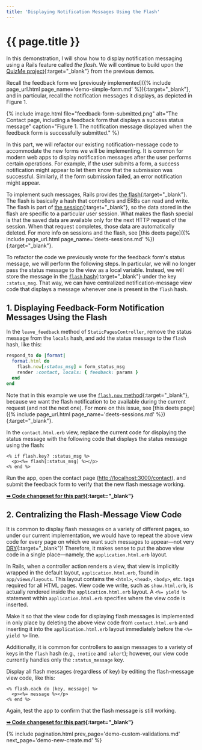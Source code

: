 ```yaml
---
title: 'Displaying Notification Messages Using the Flash'
---
```


# {{ page.title }}

In this demonstration, I will show how to display notification messaging using a Rails feature called _the flash_. We will continue to build upon the [QuizMe project](https://github.com/human-se/quiz-me-2020){:target="_blank"} from the previous demos.

Recall the feedback form we [previously implemented]({% include page_url.html page_name='demo-simple-form.md' %}){:target="_blank"}, and in particular, recall the notification messages it displays, as depicted in Figure 1.

{% include image.html file="feedback-form-submitted.png" alt="The Contact page, including a feedback form that displays a success status message" caption="Figure 1. The notification message displayed when the feedback form is successfully submitted." %}

In this part, we will refactor our existing notification-message code to accommodate the new forms we will be implementing. It is common for modern web apps to display notification messages after the user performs certain operations. For example, if the user submits a form, a success notification might appear to let them know that the submission was successful. Similarly, if the form submission failed, an error notification might appear.

To implement such messages, Rails provides [the flash](https://guides.rubyonrails.org/v6.0.2.1/action_controller_overview.html#the-flash){:target="_blank"}. The flash is basically a hash that controllers and ERBs can read and write. The flash is part of [the session](https://guides.rubyonrails.org/v6.0.2.1/action_controller_overview.html#session){:target="_blank"}, so the data stored in the flash are specific to a particular user session. What makes the flash special is that the saved data are available only for the next HTTP request of the session. When that request completes, those data are automatically deleted. For more info on sessions and the flash, see [this deets page]({% include page_url.html page_name='deets-sessions.md' %}){:target="_blank"}.

To refactor the code we previously wrote for the feedback form's status message, we will perform the following steps. In particular, we will no longer pass the status message to the view as a local variable. Instead, we will store the message in the [`flash` hash](https://api.rubyonrails.org/v6.0.2.1/classes/ActionDispatch/Flash.html){:target="_blank"} under the key `:status_msg`. That way, we can have centralized notification-message view code that displays a message whenever one is present in the `flash` hash.

## 1. Displaying Feedback-Form Notification Messages Using the Flash

In the `leave_feedback` method of `StaticPagesController`, remove the status message from the `locals` hash, and add the status message to the `flash` hash, like this:

```ruby
respond_to do |format|
  format.html do
    flash.now[:status_msg] = form_status_msg
    render :contact, locals: { feedback: params }
  end
end
```

Note that in this example we use the [`flash.now` method](https://api.rubyonrails.org/v6.0.2.1/classes/ActionDispatch/Flash/FlashHash.html#method-i-now){:target="_blank"}, because we want the flash notification to be available during the current request (and not the next one). For more on this issue, see [this deets page]({% include page_url.html page_name='deets-sessions.md' %}){:target="_blank"}.

In the `contact.html.erb` view, replace the current code for displaying the status message with the following code that displays the status message using the flash:

```erb
<% if flash.key? :status_msg %>
  <p><%= flash[:status_msg] %></p>
<% end %>
```

Run the app, open the contact page (<http://localhost:3000/contact>), and submit the feedback form to verify that the new flash message working.

**[➥ Code changeset for this part](https://github.com/human-se/quiz-me-2020/commit/0ccb580d65cb0f3ed617e3d4fcf016b60b5f6600){:target="_blank"}**

## 2. Centralizing the Flash-Message View Code

It is common to display flash messages on a variety of different pages, so under our current implementation, we would have to repeat the above view code for every page on which we want such messages to appear—not very [DRY](https://en.wikipedia.org/wiki/Don%27t_repeat_yourself){:target="_blank"}! Therefore, it makes sense to put the above view code in a single place—namely, the `application.html.erb` layout.

In Rails, when a controller action renders a view, that view is implicitly wrapped in the default layout, `application.html.erb`, found in `app/views/layouts`. This layout contains the `<html>`, `<head>`, `<body>`, etc. tags required for all HTML pages. View code we write, such as `show.html.erb`, is actually rendered inside the `application.html.erb` layout. A `<%= yield %>` statement within `application.html.erb` specifies where the view code is inserted.

Make it so that the view code for displaying flash messages is implemented in only place by deleting the above view code from `contact.html.erb` and inserting it into the `application.html.erb` layout immediately before the `<%= yield %>` line.

Additionally, it is common for controllers to assign messages to a variety of keys in the `flash` hash (e.g., `:notice` and `:alert`); however, our view code currently handles only the `:status_message` key.

Display all flash messages (regardless of key) by editing the flash-message view code, like this:

```erb
<% flash.each do |key, message| %>
  <p><%= message %></p>
<% end %>
```

Again, test the app to confirm that the flash message is still working.

**[➥ Code changeset for this part](https://github.com/human-se/quiz-me-2020/commit/0cad1a21ca0a2a4e818edca684ff6008480f851c){:target="_blank"}**

{% include pagination.html prev_page='demo-custom-validations.md' next_page='demo-new-create.md' %}
